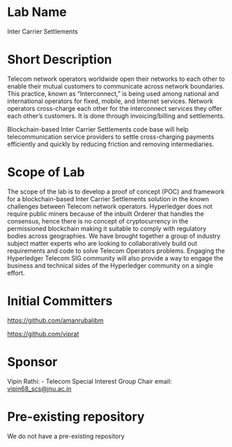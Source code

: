 # Lab Name
Inter Carrier Settlements

# Short Description
Telecom network operators worldwide open their networks to each other to enable their mutual customers to communicate across network boundaries. This practice, known as “Interconnect,” is being used among national and international operators for fixed, mobile, and Internet services. Network operators cross-charge each other for the interconnect services they offer each other’s customers. It is done through invoicing/billing and settlements.

Blockchain-based Inter Carrier Settlements code base will help telecommunication service providers to settle cross-charging payments efficiently and quickly by reducing friction and removing intermediaries.

# Scope of Lab
The scope of the lab is to develop a proof of concept (POC) and framework for a blockchain-based Inter Carrier Settlements solution in the known challenges between Telecom network operators. Hyperledger does not require public miners because of the inbuilt Orderer that handles the consensus, hence there is no concept of cryptocurrency in the permissioned blockchain making it suitable to comply with regulatory bodies across geographies. We have brought together a group of industry subject matter experts who are looking to collaboratively build out requirements and code to solve Telecom Operators problems. Engaging the Hyperledger Telecom SIG community will also provide a way to engage the business and technical sides of the Hyperledger community on a single effort.

# Initial Committers
https://github.com/amanrubalibm

https://github.com/viprat

# Sponsor
Vipin Rathi: - Telecom Special Interest Group Chair email: vipin68_scs@jnu.ac.in

# Pre-existing repository
We do not have a pre-existing repository
